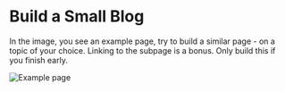 # Build a Small Blog

In the image, you see an example page, try to build a similar page - on a topic of your choice. Linking to the subpage is a bonus. Only build this if you finish early.

![Example page](siteAnimation.gif)